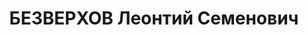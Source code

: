 ---
title: БЕЗВЕРХОВ Леонтий Семенович
description: "1904 г.р., русский, урож. х.Крыловского Тацинского района АЧК, соц.\
  \ происхождение из крестьян, образование низшее, член ВКП(б), зав. Райздравом Константиновского\
  \ района. \n  Арестован 30.06.1937г. КО УНКВД по АЧК за активную контрреволюционную\
  \ деятельность в области здравоохранения. \n  Осуждён 15.12.1937 г. ВК Верховного\
  \ суда СССР по ст.58-3-11 УК РСФСР к расстрелу. Приговор приведён в исполнение 15.12.1937г.\
  \ в г.Ростове-на-Дону. 23.07.1957г. ВК Верховного суда СССР дело в отношении Безверхова\
  \ Л.С. производством прекращено, за отсутствием состава преступления."
---